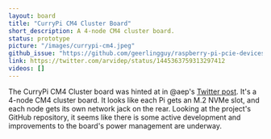 ```yaml
---
layout: board
title: "CurryPi CM4 Cluster Board"
short_description: A 4-node CM4 cluster board.
status: prototype
picture: "/images/currypi-cm4.jpeg"
github_issue: "https://github.com/geerlingguy/raspberry-pi-pcie-devices/issues/272"
link: https://twitter.com/arvidep/status/1445363759313297412
videos: []
---
```

The CurryPi CM4 Cluster board was hinted at in @aep's [Twitter post](https://twitter.com/arvidep/status/1445363759313297412). It's a 4-node CM4 cluster board. It looks like each Pi gets an M.2 NVMe slot, and each node gets its own network jack on the rear. Looking at the project's GitHub repository, it seems like there is some active development and improvements to the board's power management are underway.
